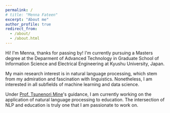 ```yaml
---
permalink: /
# title: "Menna Fateen"
excerpt: "About me"
author_profile: true
redirect_from: 
  - /about/
  - /about.html
---
```


Hi! I'm Menna, thanks for passing by! 
I'm currently pursuing a Masters degree at the Deparment of Advanced Technology in Graduate School of Information Science and Electrical Engineering at Kyushu University, Japan.

My main research interest is in natural language processing, which stem from my admiration and fascination with linguistics. Nonetheless, I am interested in all subfields of machine learning and data science. 

Under [Prof. Tsunenori Mine](https://www.m.ait.kyushu-u.ac.jp/mine/index_e.html)'s guidance, I am currently working on the application of natural language processing to education. The intersection of NLP and education is truly one that I am passionate to work on. 


<!-- 

I'm currently pursuing a Masters degree at the Deparment of Advanced Technology in Graduate School of Information Science and Electrical Engineering at Kyushu University, Japan. My main research interests revolve around natural language processing which has developed from my admiration and love to lignuistics. I am currently interested in and working on the application of NLP to education under [Prof. Tsunenori Mine's](https://www.m.ait.kyushu-u.ac.jp/mine/index_e.html) guidance.  -->


<!-- 

Site-wide configuration
------
The main configuration file for the site is in the base directory in [_config.yml](https://github.com/academicpages/academicpages.github.io/blob/master/_config.yml), which defines the content in the sidebars and other site-wide features. You will need to replace the default variables with ones about yourself and your site's github repository. The configuration file for the top menu is in [_data/navigation.yml](https://github.com/academicpages/academicpages.github.io/blob/master/_data/navigation.yml). For example, if you don't have a portfolio or blog posts, you can remove those items from that navigation.yml file to remove them from the header. 

Create content & metadata
------
For site content, there is one markdown file for each type of content, which are stored in directories like _publications, _talks, _posts, _teaching, or _pages. For example, each talk is a markdown file in the [_talks directory](https://github.com/academicpages/academicpages.github.io/tree/master/_talks). At the top of each markdown file is structured data in YAML about the talk, which the theme will parse to do lots of cool stuff. The same structured data about a talk is used to generate the list of talks on the [Talks page](https://academicpages.github.io/talks), each [individual page](https://academicpages.github.io/talks/2012-03-01-talk-1) for specific talks, the talks section for the [CV page](https://academicpages.github.io/cv), and the [map of places you've given a talk](https://academicpages.github.io/talkmap.html) (if you run this [python file](https://github.com/academicpages/academicpages.github.io/blob/master/talkmap.py) or [Jupyter notebook](https://github.com/academicpages/academicpages.github.io/blob/master/talkmap.ipynb), which creates the HTML for the map based on the contents of the _talks directory).
 -->
